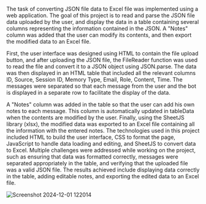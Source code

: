 The task of converting JSON file data to Excel file was implemented using a web application. The goal of this project is to read and parse the JSON file data uploaded by the user, and display the data in a table containing several columns representing the information contained in the JSON. A "Notes" column was added that the user can modify its contents, and then export the modified data to an Excel file.

First, the user interface was designed using HTML to contain the file upload button, and after uploading the JSON file, the FileReader function was used to read the file and convert it to a JSON object using JSON.parse. The data was then displayed in an HTML table that included all the relevant columns ID, Source, Session ID, Memory Type, Email, Role, Content, Time. The messages were separated so that each message from the user and the bot is displayed in a separate row to facilitate the display of the data.

A "Notes" column was added in the table so that the user can add his own notes to each message. This column is automatically updated in tableData when the contents are modified by the user. Finally, using the SheetJS library (xlsx), the modified data was exported to an Excel file containing all the information with the entered notes.
The technologies used in this project included HTML to build the user interface, CSS to format the page, JavaScript to handle data loading and editing, and SheetJS to convert data to Excel. Multiple challenges were addressed while working on the project, such as ensuring that data was formatted correctly, messages were separated appropriately in the table, and verifying that the uploaded file was a valid JSON file. The results achieved include displaying data correctly in the table, adding editable notes, and exporting the edited data to an Excel file.

![Screenshot 2024-12-01 122014](https://github.com/user-attachments/assets/529dcf3c-5516-45ee-a16f-83a24e2547e5)
